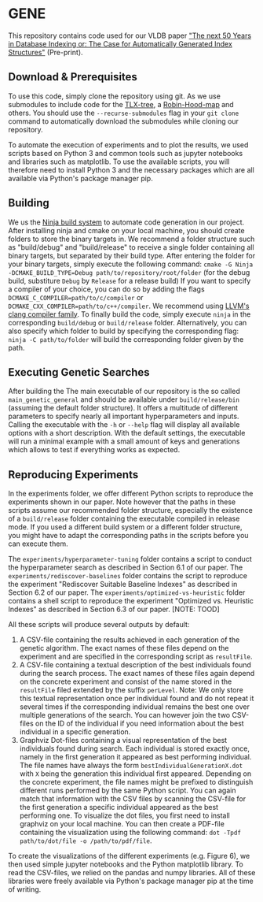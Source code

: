 # GENE

This repository contains code used for our VLDB paper ["The next 50 Years in Database Indexing or: The Case for Automatically Generated Index Structures"](https://arxiv.org/abs/2009.10669) (Pre-print).

## Download & Prerequisites

To use this code, simply clone the repository using git.
As we use submodules to include code for the [TLX-tree](https://github.com/tlx/tlx), a [Robin-Hood-map](https://github.com/Tessil/robin-map) and others.
You should use the `--recurse-submodules` flag in your `git clone` command to automatically download the submodules while cloning our repository.

To automate the execution of experiments and to plot the results, we used scripts based on Python 3 and common tools such as jupyter notebooks and libraries such as matplotlib.
To use the available scripts, you will therefore need to install Python 3 and the necessary packages which are all available via Python's package manager pip.

## Building

We us the [Ninja build system](https://ninja-build.org) to automate code generation in our project.
After installing ninja and cmake on your local machine, you should create folders to store the binary targets in.
We recommend a folder structure such as "build/debug" and "build/release" to receive a single folder containing all binary targets, but separated by their build type.
After entering the folder for your binary targets, simply execute the following command:
`cmake -G Ninja -DCMAKE_BUILD_TYPE=Debug path/to/repository/root/folder` (for the debug build, substiture `Debug` by `Release` for a release build)
If you want to specify a compiler of your choice, you can do so by adding the flags `DCMAKE_C_COMPILER=path/to/c/compiler` or `DCMAKE_CXX_COMPILER=path/to/c++/compiler`.
We recommend using [LLVM's clang compiler family](https://clang.llvm.org).
To finally build the code, simply execute `ninja` in the corresponding `build/debug` or `build/release` folder.
Alternatively, you can also specify which folder to build by specifying the corresponding flag: `ninja -C path/to/folder` will build the corresponding folder given by the path.

## Executing Genetic Searches

After building the 
The main executable of our repository is the so called `main_genetic_general` and should be available under `build/release/bin` (assuming the default folder structure).
It offers a multitude of different parameters to specify nearly all important hyperparameters and inputs.
Calling the executable with the `-h` or `--help` flag will display all available options with a short description.
With the default settings, the executable will run a minimal example with a small amount of keys and generations which allows to test if everything works as expected.

## Reproducing Experiments

In the experiments folder, we offer different Python scripts to reproduce the experiments shown in our paper.
Note however that the paths in these scripts assume our recommended folder structure, especially the existence of a `build/release` folder containing the executable compiled in release mode.
If you used a different build system or a different folder structure, you might have to adapt the corresponding paths in the scripts before you can execute them.

The `experiments/hyperparameter-tuning` folder contains a script to conduct the hyperparameter search as described in Section 6.1 of our paper.
The `experiments/rediscover-baselines` folder contains the script to reproduce the experiment "Rediscover Suitable Baseline Indexes" as described in Section 6.2 of our paper.
The `experiments/optimized-vs-heuristic` folder contains a shell script to reproduce the experiment "Optimized vs.
Heuristic Indexes" as described in Section 6.3 of our paper. [NOTE: TOOD]

All these scripts will produce several outputs by default:
1) A CSV-file containing the results achieved in each generation of the genetic algorithm. The exact names of these files depend on the experiment and are specified in the corresponding script as `resultFile`.
2) A CSV-file containing a textual description of the best individuals found during the search process. The exact names of these files again depend on the concrete experiment and consist of the name stored in the `resultFile` filed extended by the suffix `perLevel`.
Note: We only store this textual representation once per individual found and do not repeat it several times if the corresponding individual remains the best one over multiple generations of the search.
You can however join the two CSV-files on the ID of the individual if you need information about the best individual in a specific generation.
3) Graphviz Dot-files containing a visual representation of the best individuals found during search. 
Each individual is stored exactly once, namely in the first generation it appeared as best performing individual.
The file names have always the form `bestIndividualGenerationX.dot` with `X` being the generation this individual first appeared.
Depending on the concrete experiment, the file names might be prefixed to distinguish different runs performed by the same Python script.
You can again match that information with the CSV files by scanning the CSV-file for the first generation a specific individual appeared as the best performing one.
To visualize the dot files, you first need to install graphviz on your local machine.
You can then create a PDF-file containing the visualization using the following command: `dot -Tpdf path/to/dot/file -o /path/to/pdf/file`.

To create the visualizations of the different experiments (e.g. Figure 6), we then used simple jupyter notebooks and the Python matplotlib library.
To read the CSV-files, we relied on the pandas and numpy libraries.
All of these libraries were freely available via Python's package manager pip at the time of writing.

